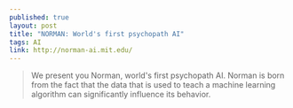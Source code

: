```yaml
---
published: true
layout: post
title: "NORMAN: World's first psychopath AI"
tags: AI
link: http://norman-ai.mit.edu/
---
```


> We present you Norman, world's first psychopath AI. Norman is born from the fact that the data that is used to teach a machine learning algorithm can significantly influence its behavior. 
